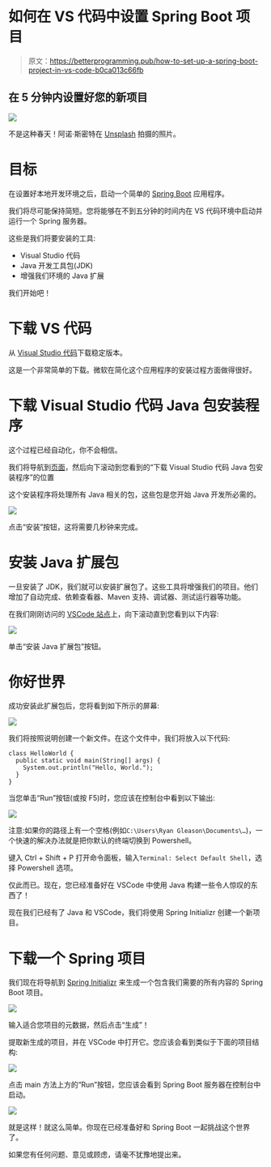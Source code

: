 # 如何在 VS 代码中设置 Spring Boot 项目

> 原文：<https://betterprogramming.pub/how-to-set-up-a-spring-boot-project-in-vs-code-b0ca013c66fb>

## 在 5 分钟内设置好您的新项目

![](img/5fdc24bd892c8c36e7ffa7206bd7b0ed.png)

不是这种春天！阿诺·斯密特在 [Unsplash](https://unsplash.com/s/photos/spring?utm_source=unsplash&utm_medium=referral&utm_content=creditCopyText) 拍摄的照片。

# 目标

在设置好本地开发环境之后，启动一个简单的 [Spring Boot](https://spring.io/projects/spring-boot) 应用程序。

我们将尽可能保持简短。您将能够在不到五分钟的时间内在 VS 代码环境中启动并运行一个 Spring 服务器。

这些是我们将要安装的工具:

*   Visual Studio 代码
*   Java 开发工具包(JDK)
*   增强我们环境的 Java 扩展

我们开始吧！

# 下载 VS 代码

从 [Visual Studio 代码](https://code.visualstudio.com/)下载稳定版本。

这是一个非常简单的下载。微软在简化这个应用程序的安装过程方面做得很好。

# 下载 Visual Studio 代码 Java 包安装程序

这个过程已经自动化，你不会相信。

我们将导航到[页面](https://code.visualstudio.com/docs/languages/java)，然后向下滚动到您看到的“下载 Visual Studio 代码 Java 包安装程序”的位置

这个安装程序将处理所有 Java 相关的包，这些包是您开始 Java 开发所必需的。

![](img/27ef8ef0e8f62cc652281592cf30d0e6.png)

点击“安装”按钮，这将需要几秒钟来完成。

# 安装 Java 扩展包

一旦安装了 JDK，我们就可以安装扩展包了。这些工具将增强我们的项目。他们增加了自动完成、依赖查看器、Maven 支持、调试器、测试运行器等功能。

在我们刚刚访问的 [VSCode 站点](https://code.visualstudio.com/docs/languages/java)上，向下滚动直到您看到以下内容:

![](img/199d96fe05fb5b0ff6c4db62d502cef7.png)

单击“安装 Java 扩展包”按钮。

# 你好世界

成功安装此扩展包后，您将看到如下所示的屏幕:

![](img/389bd2eadddaccc36fcd9149b8a1f9bc.png)

我们将按照说明创建一个新文件。在这个文件中，我们将放入以下代码:

```
class HelloWorld {
  public static void main(String[] args) {
    System.out.println("Hello, World.");
  }
}
```

当您单击“Run”按钮(或按 F5)时，您应该在控制台中看到以下输出:

![](img/56ac8a161cfe2419e0710dbb0c26b4ef.png)

注意:如果你的路径上有一个空格(例如`C:\Users\Ryan Gleason\Documents\…`)，一个快速的解决办法就是把你默认的终端切换到 Powershell。

键入 Ctrl + Shift + P 打开命令面板，输入`Terminal: Select Default Shell`，选择 Powershell 选项。

仅此而已。现在，您已经准备好在 VSCode 中使用 Java 构建一些令人惊叹的东西了！

现在我们已经有了 Java 和 VSCode，我们将使用 Spring Initializr 创建一个新项目。

# 下载一个 Spring 项目

我们现在将导航到 [Spring Initializr](https://start.spring.io/) 来生成一个包含我们需要的所有内容的 Spring Boot 项目。

![](img/cf43e17e0d43fc30edac5c6b0a13fa95.png)

输入适合您项目的元数据，然后点击“生成”！

提取新生成的项目，并在 VSCode 中打开它。您应该会看到类似于下面的项目结构:

![](img/71a435019d086302b6657ba2d3b138dc.png)

点击 main 方法上方的“Run”按钮，您应该会看到 Spring Boot 服务器在控制台中启动。

![](img/82442f4e9c58380b313fe5b954e24477.png)

就是这样！就这么简单。你现在已经准备好和 Spring Boot 一起挑战这个世界了。

如果您有任何问题、意见或顾虑，请毫不犹豫地提出来。